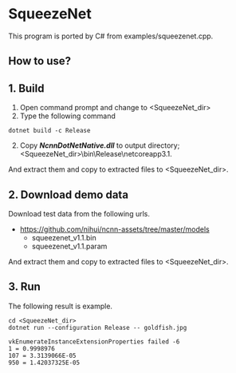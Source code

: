 ﻿# SqueezeNet
  
This program is ported by C# from examples/squeezenet.cpp. 
 
## How to use? 
 
## 1. Build 
 
1. Open command prompt and change to &lt;SqueezeNet_dir&gt; 
1. Type the following command 
```` 
dotnet build -c Release 
```` 
2. Copy ***NcnnDotNetNative.dll*** to output directory; &lt;SqueezeNet_dir&gt;\bin\Release\netcoreapp3.1. 
 
And extract them and copy to extracted files to &lt;SqueezeNet_dir&gt;. 

## 2. Download demo data

Download test data from the following urls.

- https://github.com/nihui/ncnn-assets/tree/master/models
  - squeezenet_v1.1.bin
  - squeezenet_v1.1.param

And extract them and copy to extracted files to &lt;SqueezeNet_dir&gt;.
 
## 3. Run 
 
The following result is example. 
 
```` 
cd <SqueezeNet_dir> 
dotnet run --configuration Release -- goldfish.jpg

vkEnumerateInstanceExtensionProperties failed -6
1 = 0.9998976
107 = 3.3139066E-05
950 = 1.42037325E-05
````
